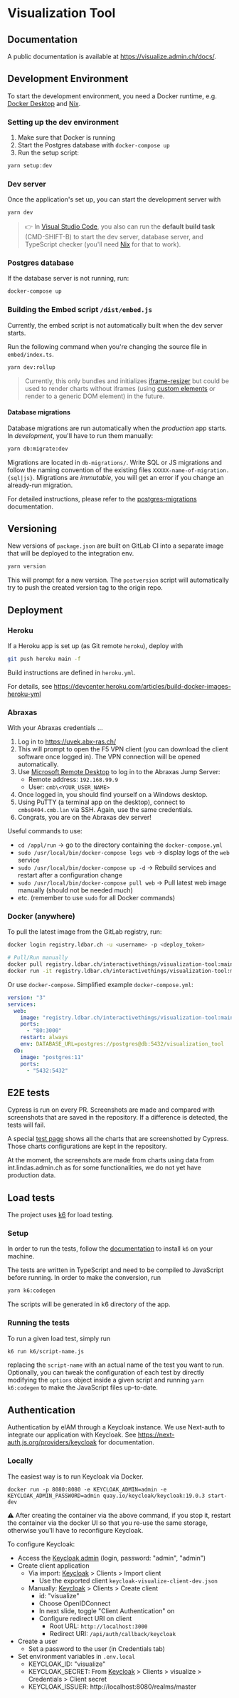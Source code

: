 # Visualization Tool

## Documentation

A public documentation is available at https://visualize.admin.ch/docs/.

## Development Environment

To start the development environment, you need a Docker runtime, e.g. [Docker Desktop](https://www.docker.com/products/docker-desktop) and [Nix](https://nixos.org).

### Setting up the dev environment

1. Make sure that Docker is running
2. Start the Postgres database with `docker-compose up`
3. Run the setup script:

```sh
yarn setup:dev
```

### Dev server

Once the application's set up, you can start the development server with

```sh
yarn dev
```

> 👉 In [Visual Studio Code](https://code.visualstudio.com/), you also can run the **default build task** (CMD-SHIFT-B) to start the dev server, database server, and TypeScript checker (you'll need [Nix](https://nixos.org) for that to work).

### Postgres database

If the database server is not running, run:

```sh
docker-compose up
```

### Building the Embed script `/dist/embed.js`

Currently, the embed script is not automatically built when the dev server starts.

Run the following command when you're changing the source file in `embed/index.ts`.

```sh
yarn dev:rollup
```

> Currently, this only bundles and initializes [iframe-resizer](https://github.com/davidjbradshaw/iframe-resizer) but could be used to render charts without iframes (using [custom elements](https://developers.google.com/web/fundamentals/web-components/customelements) or render to a generic DOM element) in the future.

#### Database migrations

Database migrations are run automatically when the _production_ app starts. In _development_, you'll have to run them manually:

```sh
yarn db:migrate:dev
```

Migrations are located in `db-migrations/`. Write SQL or JS migrations and follow the naming convention of the existing files `XXXXX-name-of-migration.{sql|js}`. Migrations are _immutable_, you will get an error if you change an already-run migration.

For detailed instructions, please refer to the [postgres-migrations](https://github.com/thomwright/postgres-migrations) documentation.

## Versioning

New versions of `package.json` are built on GitLab CI into a separate image that will be deployed to the integration env.

```sh
yarn version
```

This will prompt for a new version. The `postversion` script will automatically try to push the created version tag to the origin repo.

## Deployment

### Heroku

If a Heroku app is set up (as Git remote `heroku`), deploy with

```sh
git push heroku main -f
```

Build instructions are defined in `heroku.yml`.

For details, see https://devcenter.heroku.com/articles/build-docker-images-heroku-yml

### Abraxas

With your Abraxas credentials ...

1. Log in to https://uvek.abx-ras.ch/
2. This will prompt to open the F5 VPN client (you can download the client software once logged in). The VPN connection will be opened automatically.
3. Use [Microsoft Remote Desktop](https://apps.apple.com/us/app/microsoft-remote-desktop-10/id1295203466?mt=12) to log in to the Abraxas Jump Server:
   - Remote address: `192.168.99.9`
   - User: `cmb\<YOUR_USER_NAME>`
4. Once logged in, you should find yourself on a Windows desktop.
5. Using PuTTY (a terminal app on the desktop), connect to `cmbs0404.cmb.lan` via SSH. Again, use the same credentials.
6. Congrats, you are on the Abraxas dev server!

Useful commands to use:

- `cd /appl/run` -> go to the directory containing the `docker-compose.yml`
- `sudo /usr/local/bin/docker-compose logs web` -> display logs of the `web` service
- `sudo /usr/local/bin/docker-compose up -d` -> Rebuild services and restart after a configuration change
- `sudo /usr/local/bin/docker-compose pull web` -> Pull latest web image manually (should not be needed much)
- etc. (remember to use `sudo` for all Docker commands)

### Docker (anywhere)

To pull the latest image from the GitLab registry, run:

```sh
docker login registry.ldbar.ch -u <username> -p <deploy_token>

# Pull/Run manually
docker pull registry.ldbar.ch/interactivethings/visualization-tool:main
docker run -it registry.ldbar.ch/interactivethings/visualization-tool:main
```

Or use `docker-compose`. Simplified example `docker-compose.yml`:

```yaml
version: "3"
services:
  web:
    image: "registry.ldbar.ch/interactivethings/visualization-tool:main"
    ports:
      - "80:3000"
    restart: always
    env: DATABASE_URL=postgres://postgres@db:5432/visualization_tool
  db:
    image: "postgres:11"
    ports:
      - "5432:5432"
```

## E2E tests

Cypress is run on every PR. Screenshots are made and compared with screenshots that are saved in the repository.
If a difference is detected, the tests will fail.

A special [test page](http://localhost:3000/en/__test) shows all the charts that are screenshotted by Cypress.
Those charts configurations are kept in the repository.

At the moment, the screenshots are made from charts using data from int.lindas.admin.ch as for some functionalities, we do not
yet have production data.

## Load tests

The project uses [k6](https://k6.io) for load testing.

### Setup

In order to run the tests, follow the [documentation](https://k6.io/docs/get-started/installation/) to install `k6` on your machine.

The tests are written in TypeScript and need to be compiled to JavaScript before running. In order to make the conversion, run

```sh
yarn k6:codegen
```

The scripts will be generated in k6 directory of the app.

### Running the tests

To run a given load test, simply run

```sh
k6 run k6/script-name.js
```

replacing the `script-name` with an actual name of the test you want to run. Optionally, you can tweak the configuration of each test
by directly modifying the `options` object inside a given script and running `yarn k6:codegen` to make the JavaScript files up-to-date.

## Authentication

Authentication by eIAM through a Keycloak instance.
We use Next-auth to integrate our application with Keycloak.
See https://next-auth.js.org/providers/keycloak for documentation.

### Locally

The easiest way is to run Keycloak via Docker.

```
docker run -p 8080:8080 -e KEYCLOAK_ADMIN=admin -e KEYCLOAK_ADMIN_PASSWORD=admin quay.io/keycloak/keycloak:19.0.3 start-dev
```

⚠️ After creating the container via the above command, if you stop it, restart the container via the docker UI so that you re-use the
same storage, otherwise you'll have to reconfigure Keycloak.

To configure Keycloak:

- Access the [Keycloak admin][keycloak-admin] (login, password: "admin", "admin")
- Create client application
  - Via import: [Keycloak][keycloak-admin] > Clients > Import client
    - Use the exported client `keycloak-visualize-client-dev.json`
  - Manually: [Keycloak][keycloak-admin] > Clients > Create client
    - id: "visualize"
    - Choose OpenIDConnect
    - In next slide, toggle "Client Authentication" on
    - Configure redirect URI on client
      - Root URL: `http://localhost:3000`
      - Redirect URI: `/api/auth/callback/keycloak`
- Create a user
  - Set a password to the user (in Credentials tab)
- Set environment variables in `.env.local`
  - KEYCLOAK_ID: "visualize"
  - KEYCLOAK_SECRET: From [Keycloak][keycloak-admin] > Clients > visualize > Credentials > Client secret
  - KEYCLOAK_ISSUER: http://localhost:8080/realms/master

[keycloak-admin]: http://localhost:8080/admin/master/console/#/
